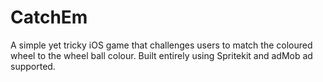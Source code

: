 # CatchEm
A simple yet tricky iOS game that challenges users to match the coloured wheel to the wheel ball colour. Built entirely using Spritekit and adMob ad supported.
